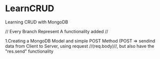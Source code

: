 # LearnCRUD
Learning CRUD with MongoDB

// Every Branch Represent A functionality added //

1.Creating a MongoDB Model and simple POST Method (POST => sendind data from Client to Server, using request //(req.body)//, but also have the "res.send" functionality
